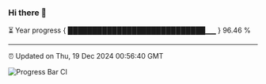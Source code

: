 ### Hi there 👋

⏳ Year progress { ████████████████████████████▁▁ } 96.46 %

---

⏰ Updated on Thu, 19 Dec 2024 00:56:40 GMT

![Progress Bar CI](https://github.com/code-lakshay/GitHub-Actions-Demo/workflows/Progress%20Bar%20CI/badge.svg)
